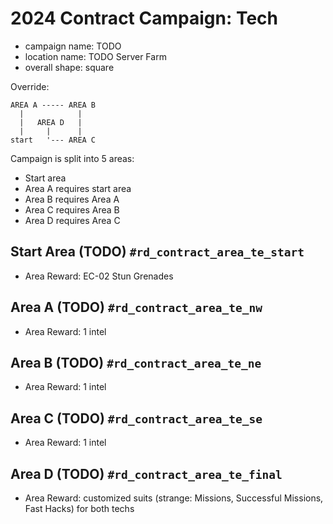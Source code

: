 # 2024 Contract Campaign: Tech

- campaign name: TODO
- location name: TODO Server Farm
- overall shape: square

Override:

```
AREA A ----- AREA B
  |            |
  |   AREA D   |
  |     |      |
start   '--- AREA C
```

Campaign is split into 5 areas:

- Start area
- Area A requires start area
- Area B requires Area A
- Area C requires Area B
- Area D requires Area C

## Start Area (TODO) `#rd_contract_area_te_start`

- Area Reward: EC-02 Stun Grenades

## Area A (TODO) `#rd_contract_area_te_nw`

- Area Reward: 1 intel

## Area B (TODO) `#rd_contract_area_te_ne`

- Area Reward: 1 intel

## Area C (TODO) `#rd_contract_area_te_se`

- Area Reward: 1 intel

## Area D (TODO) `#rd_contract_area_te_final`

- Area Reward: customized suits (strange: Missions, Successful Missions, Fast Hacks) for both techs

